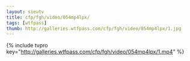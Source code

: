 ```yaml
--- 
layout: sieutv
title: cfp/fgh/video/054mp4lpx/
tags: [wtfpass]
thumb: http://galleries.wtfpass.com/cfp/fgh/video/054mp4lpx/1.jpg
---
```

{% include tvpro key="http://galleries.wtfpass.com/cfp/fgh/video/054mp4lpx/1.mp4" %} 
